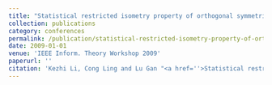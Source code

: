 ```yaml
---
title: "Statistical restricted isometry property of orthogonal symmetric Toeplitz matrices"
collection: publications
category: conferences
permalink: /publication/statistical-restricted-isometry-property-of-orthogonal-symmetric-toeplitz-matrices
date: 2009-01-01
venue: 'IEEE Inform. Theory Workshop 2009'
paperurl: ''
citation: 'Kezhi Li, Cong Ling and Lu Gan "<a href=''>Statistical restricted isometry property of orthogonal symmetric Toeplitz matrices</a>", IEEE Inform. Theory Workshop 2009, Taormina, Italy.'
---
```

